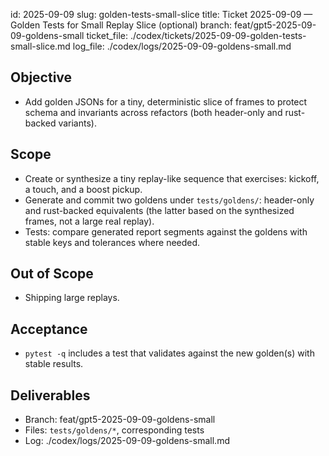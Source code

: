 id: 2025-09-09
slug: golden-tests-small-slice
title: Ticket 2025-09-09 — Golden Tests for Small Replay Slice (optional)
branch: feat/gpt5-2025-09-09-goldens-small
ticket_file: ./codex/tickets/2025-09-09-golden-tests-small-slice.md
log_file: ./codex/logs/2025-09-09-goldens-small.md

## Objective
- Add golden JSONs for a tiny, deterministic slice of frames to protect schema and invariants across refactors (both header-only and rust-backed variants).

## Scope
- Create or synthesize a tiny replay-like sequence that exercises: kickoff, a touch, and a boost pickup.
- Generate and commit two goldens under `tests/goldens/`: header-only and rust-backed equivalents (the latter based on the synthesized frames, not a large real replay).
- Tests: compare generated report segments against the goldens with stable keys and tolerances where needed.

## Out of Scope
- Shipping large replays.

## Acceptance
- `pytest -q` includes a test that validates against the new golden(s) with stable results.

## Deliverables
- Branch: feat/gpt5-2025-09-09-goldens-small
- Files: `tests/goldens/*`, corresponding tests
- Log: ./codex/logs/2025-09-09-goldens-small.md

